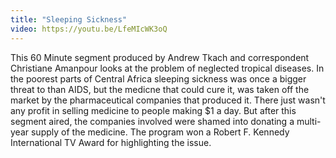 ```yaml
---
title: "Sleeping Sickness"
video: https://youtu.be/LfeMIcWK3oQ
---
```


This 60 Minute segment produced by Andrew Tkach and correspondent Christiane Amanpour looks at the problem of neglected tropical diseases.  In the poorest parts of Central Africa sleeping sickness was once a bigger threat to than AIDS, but the medicne that could cure it, was taken off the market by the pharmaceutical companies that produced it.   There just  wasn't any profit in selling medicine to people making $1 a day.  But after this segment aired, the companies involved were shamed into donating a multi-year supply of the medicine.     The program won a Robert F. Kennedy International TV Award for highlighting the issue.

